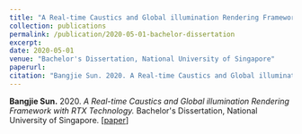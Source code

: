 ```yaml
---
title: "A Real-time Caustics and Global illumination Rendering Framework with RTX Technology"
collection: publications
permalink: /publication/2020-05-01-bachelor-dissertation
excerpt: 
date: 2020-05-01
venue: "Bachelor's Dissertation, National University of Singapore"
paperurl: 
citation: "Bangjie Sun. 2020. A Real-time Caustics and Global illumination Rendering Framework with RTX Technology. Bachelor's Dissertation, National University of Singapore."
---
```

**Bangjie Sun.** 2020. *A Real-time Caustics and Global illumination Rendering Framework with RTX Technology.* Bachelor's Dissertation, National University of Singapore. \[[paper](https://sunbangjie.github.io/academic-pages/files/FYP.pdf)\]